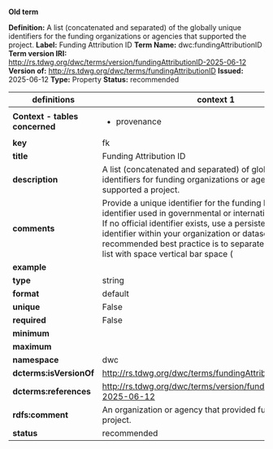 **Old term**

**Definition:** A list (concatenated and separated) of the globally unique identifiers for the funding organizations or agencies that supported the project.
**Label:** Funding Attribution ID
**Term Name:** dwc:fundingAttributionID
**Term version IRI:** http://rs.tdwg.org/dwc/terms/version/fundingAttributionID-2025-06-12
**Version of:** http://rs.tdwg.org/dwc/terms/fundingAttributionID
**Issued:** 2025-06-12
**Type:** Property
**Status:** recommended


| definitions | context 1 |
|-|-|
| **Context - tables concerned** | <ul><li>provenance</li></ul> |
| **key** | fk |
| **title** | Funding Attribution ID |
| **description** | A list (concatenated and separated) of globally unique identifiers for funding organizations or agencies that supported a project. |
| **comments** | Provide a unique identifier for the funding body, such as an identifier used in governmental or international databases. If no official identifier exists, use a persistent and unique identifier within your organization or dataset. The recommended best practice is to separate the values in a list with space vertical bar space ( | ). |
| **example** |  |
| **type** | string |
| **format** | default |
| **unique** | False |
| **required** | False |
| **minimum** |  |
| **maximum** |  |
| **namespace** | dwc |
| **dcterms:isVersionOf** | http://rs.tdwg.org/dwc/terms/fundingAttributionID |
| **dcterms:references** | http://rs.tdwg.org/dwc/terms/version/fundingAttributionID-2025-06-12 |
| **rdfs:comment** | An organization or agency that provided funding for a project. |
| **status** | recommended |

